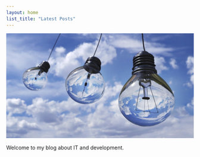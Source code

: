 ```yaml
---
layout: home
list_title: "Latest Posts"
---
```

![bulbs](img/pixabay/light-bulbs-1407610_1280.jpg)

Welcome to my blog about IT and development.


